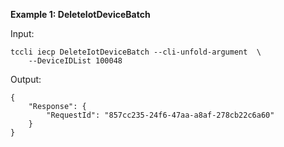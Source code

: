 **Example 1: DeleteIotDeviceBatch**



Input: 

```
tccli iecp DeleteIotDeviceBatch --cli-unfold-argument  \
    --DeviceIDList 100048
```

Output: 
```
{
    "Response": {
        "RequestId": "857cc235-24f6-47aa-a8af-278cb22c6a60"
    }
}
```

